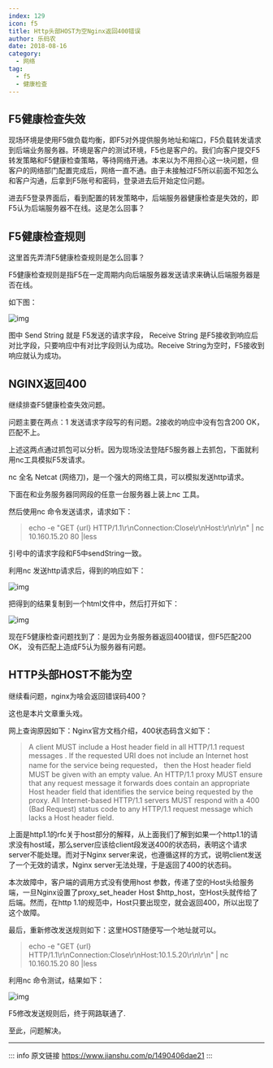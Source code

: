 ```yaml
---
index: 129
icon: f5
title: Http头部HOST为空Nginx返回400错误
author: 乐码农
date: 2018-08-16
category:
  - 网络
tag:
  - f5
  - 健康检查
---
```



## F5健康检查失效

现场环境是使用F5做负载均衡，即F5对外提供服务地址和端口，F5负载转发请求到后端业务服务器。环境是客户的测试环境，F5也是客户的。我们向客户提交F5转发策略和F5健康检查策略，等待网络开通。本来以为不用担心这一块问题，但客户的网络部门配置完成后，网络一直不通。由于未接触过F5所以前面不知怎么和客户沟通，后拿到F5账号和密码，登录进去后开始定位问题。

进去F5登录界面后，看到配置的转发策略中，后端服务器健康检查是失效的，即F5认为后端服务器不在线。这是怎么回事？

## F5健康检查规则

这里首先弄清F5健康检查规则是怎么回事？

F5健康检查规则是指F5在一定周期内向后端服务器发送请求来确认后端服务器是否在线。

如下图：

![img](https://img.jinguo.tk/api/image/13633498-a942bc9ee7d0b9a6.PNG)



图中 Send String 就是 F5发送的请求字段， Receive String 是F5接收到响应后对比字段，只要响应中有对比字段则认为成功。Receive String为空时，F5接收到响应就认为成功。

## NGINX返回400

继续排查F5健康检查失效问题。

问题主要在两点：1 发送请求字段写的有问题。2接收的响应中没有包含200 OK，匹配不上。

上述这两点通过抓包可以分析。因为现场没法登陆F5服务器上去抓包，下面就利用nc工具模拟F5发请求。

nc 全名 Netcat (网络刀)，是一个强大的网络工具，可以模拟发送http请求。

下面在和业务服务器同网段的任意一台服务器上装上nc 工具。

然后使用nc 命令发送请求，请求如下：

> echo -e "GET {url} HTTP/1.1\r\nConnection:Close\r\nHost:\r\n\r\n" | nc 10.160.15.20 80 |less

引号中的请求字段和F5中sendString一致。

利用nc 发送http请求后，得到的响应如下：

![img](https://img.jinguo.tk/api/image/13633498-2628c559e387e36f.jpg)



把得到的结果复制到一个html文件中，然后打开如下：

![img](https://img.jinguo.tk/api/image/13633498-0fe5f29215373cf8.jpg)



现在F5健康检查问题找到了：是因为业务服务器返回400错误，但F5匹配200 OK， 没有匹配上造成F5认为服务器有问题。

## HTTP头部HOST不能为空

继续看问题，nginx为啥会返回错误码400？

这也是本片文章重头戏。

网上查询原因如下：Nginx官方文档介绍，400状态码含义如下：

> A client MUST include a Host header field in all HTTP/1.1 request messages . If the requested URI does not include an Internet host name for the service being requested， then the Host header field MUST be given with an empty value. An HTTP/1.1 proxy MUST ensure that any request message it forwards does contain an appropriate Host header field that identifies the service being requested by the proxy. All Internet-based HTTP/1.1 servers MUST respond with a 400 (Bad Request) status code to any HTTP/1.1 request message which lacks a Host header field.

上面是http1.1的rfc关于host部分的解释，从上面我们了解到如果一个http1.1的请求没有host域，那么server应该给client段发送400的状态码，表明这个请求server不能处理。而对于Nginx server来说，也遵循这样的方式，说明client发送了一个无效的请求，Nginx server无法处理，于是返回了400的状态码。

本次故障中，客户端的调用方式没有使用host 参数，传递了空的Host头给服务端，一旦Nginx设置了proxy_set_header Host $http_host，空Host头就传给了后端。然而，在http 1.1的规范中，Host只要出现空，就会返回400，所以出现了这个故障。

最后，重新修改发送规则如下：这里HOST随便写一个地址就可以。

> echo -e "GET {url} HTTP/1.1\r\nConnection:Close\r\nHost:10.1.5.20\r\n\r\n" | nc 10.160.15.20 80 |less

利用nc 命令测试，结果如下：

![img](https://img.jinguo.tk/api/image/13633498-4c3f1fa1d54f5d21.jpg)

F5修改发送规则后，终于网路联通了.



至此，问题解决。



---
::: info 原文链接 
https://www.jianshu.com/p/1490406dae21
:::